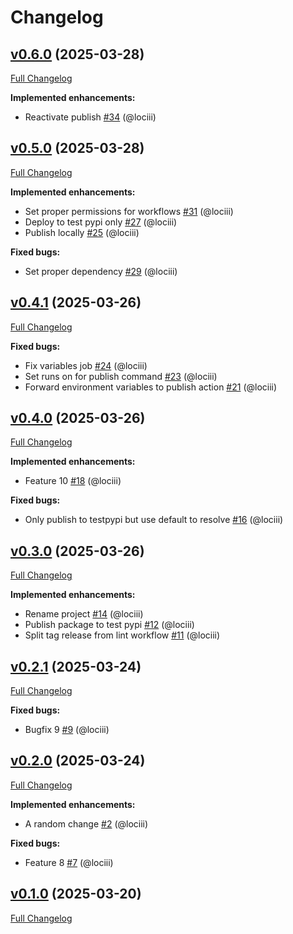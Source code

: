 # Changelog

## [v0.6.0](https://github.com/RegioHelden/loci-pypi-test/tree/v0.6.0) (2025-03-28)

[Full Changelog](https://github.com/RegioHelden/loci-pypi-test/compare/v0.5.0...v0.6.0)

**Implemented enhancements:**

- Reactivate publish [\#34](https://github.com/RegioHelden/loci-pypi-test/pull/34) (@lociii)

## [v0.5.0](https://github.com/RegioHelden/loci-pypi-test/tree/v0.5.0) (2025-03-28)

[Full Changelog](https://github.com/RegioHelden/loci-pypi-test/compare/v0.4.1...v0.5.0)

**Implemented enhancements:**

- Set proper permissions for workflows [\#31](https://github.com/RegioHelden/loci-pypi-test/pull/31) (@lociii)
- Deploy to test pypi only [\#27](https://github.com/RegioHelden/loci-pypi-test/pull/27) (@lociii)
- Publish locally [\#25](https://github.com/RegioHelden/loci-pypi-test/pull/25) (@lociii)

**Fixed bugs:**

- Set proper dependency [\#29](https://github.com/RegioHelden/loci-pypi-test/pull/29) (@lociii)

## [v0.4.1](https://github.com/RegioHelden/loci-pypi-test/tree/v0.4.1) (2025-03-26)

[Full Changelog](https://github.com/RegioHelden/loci-pypi-test/compare/v0.4.0...v0.4.1)

**Fixed bugs:**

- Fix variables job [\#24](https://github.com/RegioHelden/loci-pypi-test/pull/24) (@lociii)
- Set runs on for publish command [\#23](https://github.com/RegioHelden/loci-pypi-test/pull/23) (@lociii)
- Forward environment variables to publish action [\#21](https://github.com/RegioHelden/loci-pypi-test/pull/21) (@lociii)

## [v0.4.0](https://github.com/RegioHelden/loci-pypi-test/tree/v0.4.0) (2025-03-26)

[Full Changelog](https://github.com/RegioHelden/loci-pypi-test/compare/v0.3.0...v0.4.0)

**Implemented enhancements:**

- Feature 10 [\#18](https://github.com/RegioHelden/loci-pypi-test/pull/18) (@lociii)

**Fixed bugs:**

- Only publish to testpypi but use default to resolve [\#16](https://github.com/RegioHelden/loci-pypi-test/pull/16) (@lociii)

## [v0.3.0](https://github.com/RegioHelden/loci-pypi-test/tree/v0.3.0) (2025-03-26)

[Full Changelog](https://github.com/RegioHelden/loci-pypi-test/compare/v0.2.1...v0.3.0)

**Implemented enhancements:**

- Rename project [\#14](https://github.com/RegioHelden/loci-pypi-test/pull/14) (@lociii)
- Publish package to test pypi [\#12](https://github.com/RegioHelden/loci-pypi-test/pull/12) (@lociii)
- Split tag release from lint workflow [\#11](https://github.com/RegioHelden/loci-pypi-test/pull/11) (@lociii)

## [v0.2.1](https://github.com/RegioHelden/loci-pypi-test/tree/v0.2.1) (2025-03-24)

[Full Changelog](https://github.com/RegioHelden/loci-pypi-test/compare/v0.2.0...v0.2.1)

**Fixed bugs:**

- Bugfix 9 [\#9](https://github.com/RegioHelden/loci-pypi-test/pull/9) (@lociii)

## [v0.2.0](https://github.com/RegioHelden/loci-pypi-test/tree/v0.2.0) (2025-03-24)

[Full Changelog](https://github.com/RegioHelden/loci-pypi-test/compare/v0.1.0...v0.2.0)

**Implemented enhancements:**

- A random change [\#2](https://github.com/RegioHelden/loci-pypi-test/pull/2) (@lociii)

**Fixed bugs:**

- Feature 8 [\#7](https://github.com/RegioHelden/loci-pypi-test/pull/7) (@lociii)

## [v0.1.0](https://github.com/RegioHelden/loci-pypi-test/tree/v0.1.0) (2025-03-20)

[Full Changelog](https://github.com/RegioHelden/loci-pypi-test/compare/802c38b3669a2dc01b4bd4f2159b194f4d957c58...v0.1.0)



